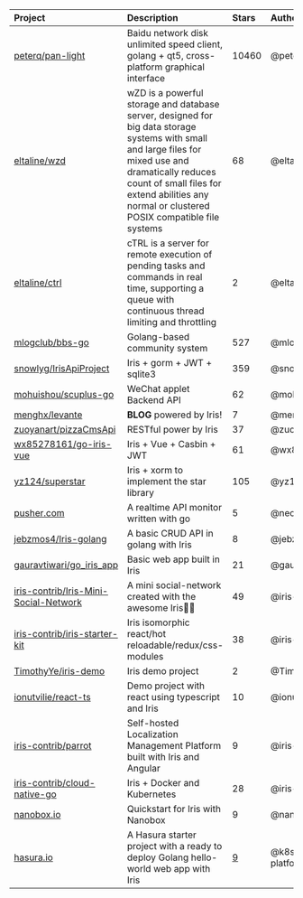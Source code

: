 | Project | Description | Stars | Author |
| :--- | :--- | :--- | :--- |
| [peterq/pan-light](https://bit.ly/33qfKlt) | Baidu network disk unlimited speed client, golang + qt5, cross-platform graphical interface | 10460 | @peterq |
| [eltaline/wzd](https://github.com/eltaline/wzd) | wZD is a powerful storage and database server, designed for big data storage systems with small and large files for mixed use and dramatically reduces count of small files for extend abilities any normal or clustered POSIX compatible file systems | 68 | @eltaline |
| [eltaline/ctrl](https://github.com/eltaline/ctrl) | cTRL is a server for remote execution of pending tasks and commands in real time, supporting a queue with continuous thread limiting and throttling | 2 | @eltaline |
| [mlogclub/bbs-go](https://bit.ly/2PXcgmp) | Golang-based community system | 527 | @mlogclub |
| [snowlyg/IrisApiProject](https://bit.ly/2IaL1R6) | Iris + gorm + JWT + sqlite3 | 359 | @snowlyg |
| [mohuishou/scuplus-go](https://bit.ly/34H6Jol) | WeChat applet Backend API | 62 | @mohuishou |
| [menghx/levante](https://bit.ly/2WRD6Og) | **BLOG** powered by Iris! | 7 | @menghx |
| [zuoyanart/pizzaCmsApi](https://bit.ly/36EPYvD) | RESTful power by Iris | 37 | @zuoyanart |
| [wx85278161/go-iris-vue](https://bit.ly/2C0mgmS) | Iris + Vue + Casbin + JWT | 61 | @wx85278161 |
| [yz124/superstar](https://bit.ly/2WF4ZfK) | Iris + xorm to implement the star library | 105 | @yz124 |
| [pusher.com](https://pusher.com/tutorials/monitor-api-go) | A realtime API monitor written with go | 5 | @neoighodaro |
| [jebzmos4/Iris-golang](https://bit.ly/2XFyESo) | A basic CRUD API in golang with Iris | 8 | @jebzmos4 |
| [gauravtiwari/go\_iris\_app](https://bit.ly/2XFVYQ4) | Basic web app built in Iris | 21 | @gauravtiwari |
| [iris-contrib/Iris-Mini-Social-Network](https://bit.ly/2KJvZn7) | A mini social-network created with the awesome Iris💖💖 | 49 | @iris-contrib |
| [iris-contrib/iris-starter-kit](https://bit.ly/2ReoGoH) | Iris isomorphic react/hot reloadable/redux/css-modules | 38 | @iris-contrib |
| [TimothyYe/iris-demo](https://bit.ly/34AJEDw) | Iris demo project | 2 | @TimothyYe |
| [ionutvilie/react-ts](https://bit.ly/2wZA52B) | Demo project with react using typescript and Iris | 10 | @ionutvilie |
| [iris-contrib/parrot](https://bit.ly/2F9iYzM) | Self-hosted Localization Management Platform built with Iris and Angular | 9 | @iris-contrib |
| [iris-contrib/cloud-native-go](https://bit.ly/2WGlXKL) | Iris + Docker and Kubernetes | 28 | @iris-contrib |
| [nanobox.io](https://bit.ly/2wMkdjG) | Quickstart for Iris with Nanobox | 9 | @nanobox-io |
| [hasura.io](https://bit.ly/2Kfdsjf) | A Hasura starter project with a ready to deploy Golang hello-world web app with Iris | [9](https://github.com/k8s-platform-hub/hello-golang-iris) | @k8s-platform-hub |
